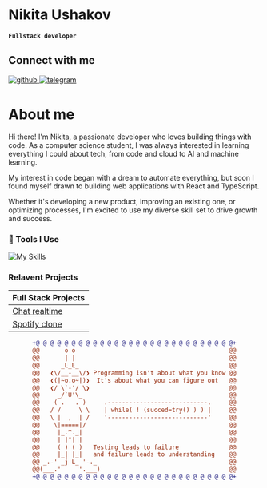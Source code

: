 # Nikita Ushakov

**`Fullstack developer`**

## Connect with me

<div ">
<a href="https://github.com/foreverflyyy/foreverflyyy/" target="_blank">
<img src=https://img.shields.io/badge/github-%2324292e.svg?&style=for-the-badge&logo=github&logoColor=white alt=github style="margin-bottom: 5px;" />
</a>
<a href="https://t.me/foreverflyyy" target="_blank">
<img src=https://img.shields.io/badge/telegram-%2300acee.svg?&style=for-the-badge&logo=telegram&logoColor=white alt=telegram style="margin-bottom: 5px;" />
</a>
</div>


# About me
Hi there! I'm Nikita, a passionate developer who loves building things with code. As a computer science student, I was always interested in learning everything I could about tech, from code and cloud to AI and machine learning.

My interest in code began with a dream to automate everything, but soon I found myself drawn to building web applications with React and TypeScript.

Whether it's developing a new product, improving an existing one, or optimizing processes, I'm excited to use my diverse skill set to drive growth and success.

### 🧰 Tools I Use

[![My Skills](https://skillicons.dev/icons?i=js,ts,react,nextjs,tailwind,redux,graphql,webpack,nodejs,nestjs,cs,mssql,firebase,mongodb,supabase,docker)](https://skillicons.dev) 

### Relavent Projects

| Full Stack Projects |
| ------------------- |
| [Chat realtime](https://github.com/foreverflyyy/next-chat-realtime)|
| [Spotify clone](https://github.com/foreverflyyy/next-nest-music-platform)|

<div align="center">
  
```diff
+@ @ @ @ @ @ @ @ @ @ @ @ @ @ @ @ @ @ @ @ @ @ @ @ @ @ @ @+
@@       o o                                           @@
@@       | |                                           @@
@@      _L_L_                                          @@
@@   ❮\/__-__\/❯ Programming isn't about what you know @@
@@   ❮(|~o.o~|)❯  It's about what you can figure out   @@
@@   ❮/ \`-'/ \❯                                       @@
@@     _/`U'\_                                         @@
@@    ( .   . )     .----------------------------.     @@
@@   / /     \ \    | while( ! (succed=try() ) ) |     @@
@@   \ |  ,  | /    '----------------------------'     @@
@@    \|=====|/                                        @@
@@     |_.^._|                                         @@
@@     | |"| |                                         @@
@@     ( ) ( )   Testing leads to failure              @@
@@     |_| |_|   and failure leads to understanding    @@
@@ _.-' _j L_ '-._                                     @@
@@(___.'     '.___)                                    @@
+@ @ @ @ @ @ @ @ @ @ @ @ @ @ @ @ @ @ @ @ @ @ @ @ @ @ @ @+
```
  
</div>
